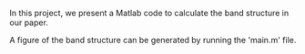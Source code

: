 In this project, we present a Matlab code to calculate the band structure in our paper.

A figure of the band structure can be generated by running the 'main.m' file.
